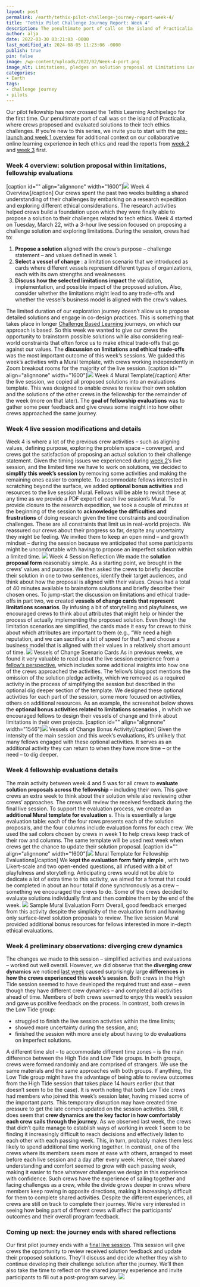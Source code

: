 ```yaml
---
layout: post
permalink: /earth/tethix-pilot-challenge-journey-report-week-4/
title: 'Tethix Pilot Challenge Journey Report: Week 4'
description: The penultimate port of call on the island of Practicalia, where crews proposed and evaluated solutions to their tech ethics challenges.
author: alja
date: 2022-03-30 03:21:03 -0000
last_modified_at: 2024-08-05 11:23:06 -0000
publish: true
pin: false
image: /wp-content/uploads/2022/02/Week-4-port.png
image_alt: Limitations, pledges an solution proposal at Limitations Landing
categories:
- Earth
tags:
- challenge journey
- pilots
---
```

Our pilot fellowship has now crossed the Tethix Learning Archipelago for the first time. Our penultimate port of call was on the island of Practicalia, where crews proposed and evaluated solutions to their tech ethics challenges. If you’re new to this series, we invite you to start with the [pre-launch and week 1 overview](https://tethix.co/blog/tethix-pilot-challenge-journey-report-pre-launch-and-week-1/) for additional context on our collaborative online learning experience in tech ethics and read the reports from [week 2](https://tethix.co/blog/tethix-pilot-challenge-journey-report-week-2/) and [week 3](https://tethix.co/blog/tethix-pilot-challenge-journey-report-week-3/) first.

### Week 4 overview: solution proposal within limitations, fellowship evaluations

[caption id="" align="alignnone" width="1600"]![](/wp-content/uploads/2022/03/pilot-week-4-overview.png) Week 4 Overview[/caption]  Our crews spent the past two weeks building a shared understanding of their challenges by embarking on a research expedition and exploring different ethical considerations. The research activities helped crews build a foundation upon which they were finally able to propose a solution to their challenges related to tech ethics. Week 4 started on Tuesday, March 22, with a 3-hour live session focused on proposing a challenge solution and exploring limitations. During the session, crews had to:

  1. **Propose a solution** aligned with the crew’s purpose – challenge statement – and values defined in week 1.
  2. **Select a vessel of change** : a limitation scenario that we introduced as cards where different vessels represent different types of organizations, each with its own strengths and weaknesses.
  3. **Discuss how the selected limitations impact** the validation, implementation, and possible impact of the proposed solution. Also, consider whether the limitations might lead to any trade-offs and whether the vessel’s business model is aligned with the crew’s values.

The limited duration of our exploration journey doesn’t allow us to propose detailed solutions and engage in co-design practices. This is something that takes place in longer [Challenge Based Learning](https://www.challengebasedlearning.org/) journeys, on which our approach is based. So this week we wanted to give our crews the opportunity to brainstorm possible solutions while also considering real-world constraints that often force us to make ethical trade-offs that go against our values. The **discussion on limitations and ethical trade-offs** was the most important outcome of this week’s sessions. We guided this week’s activities with a Mural template, with crews working independently in Zoom breakout rooms for the majority of the live session.  [caption id="" align="alignnone" width="1600"]![](/wp-content/uploads/2022/03/pilot-week-4-mural-template.png) Week 4 Mural Template[/caption] After the live session, we copied all proposed solutions into an evaluations template. This was designed to enable crews to review their own solution and the solutions of the other crews in the fellowship for the remainder of the week (more on that later). The **goal of fellowship evaluations** was to gather some peer feedback and give crews some insight into how other crews approached the same journey.

### Week 4 live session modifications and details

Week 4 is where a lot of the previous crew activities – such as aligning values, defining purpose, exploring the problem space – converged, and crews got the satisfaction of proposing an actual solution to their challenge statement. Given the timing issues we experienced during [week 2](https://tethix.co/blog/tethix-pilot-challenge-journey-report-week-2/)’s live session, and the limited time we have to work on solutions, we decided to **simplify this week’s session** by removing some activities and making the remaining ones easier to complete. To accommodate fellows interested in scratching beyond the surface, we added **optional bonus activities** and resources to the live session Mural. Fellows will be able to revisit these at any time as we provide a PDF export of each live session’s Mural. To provide closure to the research expedition, we took a couple of minutes at the beginning of the session to **acknowledge the difficulties and frustrations** of doing research given the time constraints and coordination challenges. These are all constraints that limit us in real-world projects. We reassured our crews about their progress so far, despite any uncertainty they might be feeling. We invited them to keep an open mind – and growth mindset – during the session because we anticipated that some participants might be uncomfortable with having to propose an imperfect solution within a limited time. ![](/wp-content/uploads/2022/03/pilot-week-4-mural-reflection.png) Week 4 Session Reflection We made the **solution proposal form** reasonably simple. As a starting point, we brought in the crews’ values and purpose. We then asked the crews to briefly describe their solution in one to two sentences, identify their target audiences, and think about how the proposal is aligned with their values. Crews had a total of 40 minutes available to brainstorm solutions and briefly describe their chosen ones. To jump-start the discussion on limitations and ethical trade-offs in part two, we created **vessels of change cards that represent limitations scenarios**. By infusing a bit of storytelling and playfulness, we encouraged crews to think about attributes that might help or hinder the process of actually implementing the proposed solution. Even though the limitation scenarios are simplified, the cards made it easy for crews to think about which attributes are important to them (e.g., “We need a high reputation, and we can sacrifice a bit of speed for that.”) and choose a business model that is aligned with their values in a relatively short amount of time. ![](/wp-content/uploads/2022/03/pilot-week-4-mural-vessels-of-change.png) Vessels of Change Scenario Cards As in previous weeks, we found it very valuable to read about the live session experience from a [fellow’s perspective](https://magagpa.wordpress.com/2022/03/27/tethix-week-4/), which includes some additional insights into how one of the crews approached the activities. The fellow’s blog post mentions the omission of the solution pledge activity, which we removed as a required activity in the process of simplifying the session but described in the optional dig deeper section of the template. We designed these optional activities for each part of the session, some more focused on activities, others on additional resources. As an example, the screenshot below shows the **optional bonus activities related to limitations scenarios** , in which we encouraged fellows to design their vessels of change and think about limitations in their own projects.  [caption id="" align="alignnone" width="1546"]![](/wp-content/uploads/2022/03/pilot-week-4-mural-vessels-bonus-activity.png) Vessels of Change Bonus Activity[/caption] Given the intensity of the main session and this week’s evaluations, it’s unlikely that many fellows engaged with these optional activities. It serves as an additional activity they can return to when they have more time – or the need – to dig deeper.

### Week 4 fellowship evaluations details

The main activity between week 4 and 5 was for all crews to **evaluate solution proposals across the fellowship** – including their own. This gave crews an extra week to think about their solution while also reviewing other crews’ approaches. The crews will review the received feedback during the final live session. To support the evaluation process, we created an **additional Mural template for evaluation** s. This is essentially a large evaluation table: each of the four rows presents each of the solution proposals, and the four columns include evaluation forms for each crew. We used the sail colors chosen by crews in week 1 to help crews keep track of their row and columns. The same template will be used next week when crews get the chance to update their solution proposal.  [caption id="" align="alignnone" width="1600"]![](/wp-content/uploads/2022/03/pilot-week-4-mural-template-evaluations.png) Mural Template for Fellowship Evaluations[/caption] We **kept the evaluation form fairly simple** , with two Likert-scale and two open-ended questions, all infused with a bit of playfulness and storytelling. Anticipating crews would not be able to dedicate a lot of extra time to this activity, we aimed for a format that could be completed in about an hour total if done synchronously as a crew – something we encouraged the crews to do. Some of the crews decided to evaluate solutions individually first and then combine them by the end of the week. ![](/wp-content/uploads/2022/03/pilot-week-4-mural-evaluation-form-sample.png) Sample Mural Evaluation Form Overall, good feedback emerged from this activity despite the simplicity of the evaluation form and having only surface-level solution proposals to review. The live session Mural provided additional bonus resources for fellows interested in more in-depth ethical evaluations.

### Week 4 preliminary observations: diverging crew dynamics

The changes we made to this session – simplified activities and evaluations – worked out well overall. However, we did observe that the **diverging crew dynamics** we noticed [last week](https://tethix.co/blog/tethix-pilot-challenge-journey-report-week-3/) caused surprisingly large **differences in how the crews experienced this week’s session**. Both crews in the High Tide session seemed to have developed the required trust and ease – even though they have different crew dynamics – and completed all activities ahead of time. Members of both crews seemed to enjoy this week’s session and gave us positive feedback on the process. In contrast, both crews in the Low Tide group:

* struggled to finish the live session activities within the time limits;
* showed more uncertainty during the session, and;
* finished the session with more anxiety about having to do evaluations on imperfect solutions.

A different time slot – to accommodate different time zones – is the main difference between the High Tide and Low Tide groups. In both groups, crews were formed randomly and are comprised of strangers. We use the same materials and the same approaches with both groups. If anything, the Low Tide group might have the advantage of being able to review outcomes from the High Tide session that takes place 14 hours earlier (but that doesn’t seem to be the case). It is worth noting that both Low Tide crews had members who joined this week’s session later, having missed some of the important parts. This temporary disruption may have created time pressure to get the late comers updated on the session activities. Still, it does seem that **crew dynamics are the key factor in how comfortably each crew sails through the journey**. As we observed last week, the crews that didn’t quite manage to establish ways of working in week 1 seem to be finding it increasingly difficult to reach decisions and effectively listen to each other with each passing week. This, in turn, probably makes them less likely to spend additional time working together. In contrast, one of the crews where its members seem more at ease with others, arranged to meet before each live session and a day after every week. Hence, their shared understanding and comfort seemed to grow with each passing week, making it easier to face whatever challenges we design in this experience with confidence. Such crews have the experience of sailing together and facing challenges as a crew, while the divide grows deeper in crews where members keep rowing in opposite directions, making it increasingly difficult for them to complete shared activities. Despite the different experiences, all crews are still on track to complete their journey. We’re very interested in seeing how being part of different crews will affect the participants' outcomes and their overall program feedback.

### Coming up next: the journey ends with shared reflections

Our first pilot journey ends with a [final live session](https://tethix.co/earth/tethix-pilot-challenge-journey-report-week-5/). This session will give crews the opportunity to review received solution feedback and update their proposed solutions. They’ll discuss and decide whether they wish to continue developing their challenge solution after the journey. We’ll then also take the time to reflect on the shared journey experience and invite participants to fill out a post-program survey. ![](/wp-content/uploads/2022/03/pilot-week-5-overview.png)

